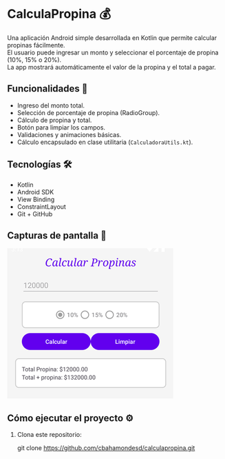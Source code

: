 # CalculaPropina 💰

Una aplicación Android simple desarrollada en Kotlin que permite calcular propinas fácilmente.  
El usuario puede ingresar un monto y seleccionar el porcentaje de propina (10%, 15% o 20%).  
La app mostrará automáticamente el valor de la propina y el total a pagar.

## Funcionalidades 🚀

- Ingreso del monto total.
- Selección de porcentaje de propina (RadioGroup).
- Cálculo de propina y total.
- Botón para limpiar los campos.
- Validaciones y animaciones básicas.
- Cálculo encapsulado en clase utilitaria (`CalculadoraUtils.kt`).

## Tecnologías 🛠

- Kotlin
- Android SDK
- View Binding
- ConstraintLayout
- Git + GitHub

## Capturas de pantalla 📱

![Captura de la app](images/captura_app.png)



## Cómo ejecutar el proyecto ⚙️

1. Clona este repositorio:
   
   git clone https://github.com/cbahamondesd/calculapropina.git
